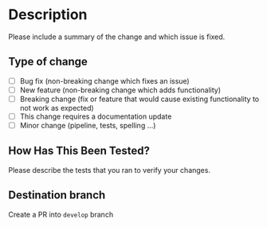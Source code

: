 # Description

Please include a summary of the change and which issue is fixed.

## Type of change

- [ ] Bug fix (non-breaking change which fixes an issue)
- [ ] New feature (non-breaking change which adds functionality)
- [ ] Breaking change (fix or feature that would cause existing functionality to not work as expected)
- [ ] This change requires a documentation update
- [ ] Minor change (pipeline, tests, spelling ...)

## How Has This Been Tested?

Please describe the tests that you ran to verify your changes.

## Destination branch

Create a PR into `develop` branch
